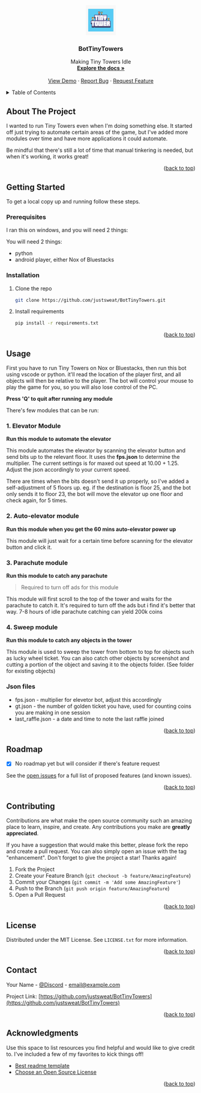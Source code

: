 <!-- Improved compatibility of back to top link: See: https://github.com/othneildrew/Best-README-Template/pull/73 -->

<a name="readme-top"></a>

<!--
*** Thanks for checking out the Best-README-Template. If you have a suggestion
*** that would make this better, please fork the repo and create a pull request
*** or simply open an issue with the tag "enhancement".
*** Don't forget to give the project a star!
*** Thanks again! Now go create something AMAZING! :D
-->

<!-- PROJECT SHIELDS -->
<!--
*** I'm using markdown "reference style" links for readability.
*** Reference links are enclosed in brackets [ ] instead of parentheses ( ).
*** See the bottom of this document for the declaration of the reference variables
*** for contributors-url, forks-url, etc. This is an optional, concise syntax you may use.
*** https://www.markdownguide.org/basic-syntax/#reference-style-links
[![Contributors][contributors-shield]][contributors-url]
[![Forks][forks-shield]][forks-url]
[![Stargazers][stars-shield]][stars-url]
[![Issues][issues-shield]][issues-url]
[![MIT License][license-shield]][license-url]
[![LinkedIn][linkedin-shield]][linkedin-url]
-->

<!-- PROJECT LOGO -->
<br />
<div align="center">
  <a href="https://github.com/justsweat/BotTinyTowers">
    <img src="object/logo.jpg" alt="Logo" width="80" height="80">
  </a>

  <h3 align="center">BotTinyTowers</h3>

  <p align="center">
    Making Tiny Towers Idle
    <br />
    <a href="https://github.com/justsweat/BotTinyTowers"><strong>Explore the docs »</strong></a>
    <br />
    <br />
    <a href="https://github.com/justsweat/BotTinyTowers">View Demo</a>
    ·
    <a href="https://github.com/justsweat/BotTinyTowers/issues">Report Bug</a>
    ·
    <a href="https://github.com/justsweat/BotTinyTowers/issues">Request Feature</a>
  </p>
</div>

<!-- TABLE OF CONTENTS -->
<details>
  <summary>Table of Contents</summary>
  <ol>
    <li>
      <a href="#about-the-project">About The Project</a>
    </li>
    <li>
      <a href="#getting-started">Getting Started</a>
      <ul>
        <li><a href="#prerequisites">Prerequisites</a></li>
        <li><a href="#installation">Installation</a></li>
      </ul>
    </li>
    <li><a href="#usage">Usage</a></li>
    <li><a href="#roadmap">Roadmap</a></li>
    <li><a href="#contributing">Contributing</a></li>
    <li><a href="#license">License</a></li>
    <li><a href="#contact">Contact</a></li>
    <li><a href="#acknowledgments">Acknowledgments</a></li>
  </ol>
</details>

<!-- ABOUT THE PROJECT -->

## About The Project

I wanted to run Tiny Towers even when I'm doing something else. It started off just trying to automate certain areas of the game, but I've added more modules over time and have more applications it could automate.

Be mindful that there's still a lot of time that manual tinkering is needed, but when it's working, it works great!

<p align="right">(<a href="#readme-top">back to top</a>)</p>

<!-- GETTING STARTED -->

## Getting Started

To get a local copy up and running follow these steps.

### Prerequisites

I ran this on windows, and you will need 2 things:

You will need 2 things:

- python
- android player, either Nox of Bluestacks

### Installation

1. Clone the repo
   ```sh
   git clone https://github.com/justsweat/BotTinyTowers.git
   ```
2. Install requirements
   ```sh
   pip install -r requirements.txt
   ```

<p align="right">(<a href="#readme-top">back to top</a>)</p>

<!-- USAGE EXAMPLES -->

## Usage

First you have to run Tiny Towers on Nox or Bluestacks, then run this bot using vscode or python. it'll read the location of the player first, and all objects will then be relative to the player. The bot will control your mouse to play the game for you, so you will also lose control of the PC.

**Press 'Q' to quit after running any module**

There's few modules that can be run:

### 1. Elevator Module

**Run this module to automate the elevator**

This module automates the elevator by scanning the elevator button and send bits up to the relevant floor. It uses the **fps.json** to determine the multiplier. The current settings is for maxed out speed at 10.00 + 1.25. Adjust the json accordingly to your current speed.

There are times when the bits doesn't send it up properly, so I've added a self-adjustment of 5 floors up.
eg. if the destination is floor 25, and the bot only sends it to floor 23, the bot will move the elevator up one floor and check again, for 5 times.

### 2. Auto-elevator module

**Run this module when you get the 60 mins auto-elevator power up**

This module will just wait for a certain time before scanning for the elevator button and click it.

### 3. Parachute module

**Run this module to catch any parachute**

> Required to turn off ads for this module

This module will first scroll to the top of the tower and waits for the parachute to catch it. It's required to turn off the ads but i find it's better that way. 7-8 hours of idle parachute catching can yield 200k coins

### 4. Sweep module

**Run this module to catch any objects in the tower**

This module is used to sweep the tower from bottom to top for objects such as lucky wheel ticket. You can also catch other objects by screenshot and cutting a portion of the object and saving it to the objects folder. (See folder for existing objects)

### Json files

- fps.json - multiplier for elevetor bot, adjust this accordingly
- gt.json - the number of golden ticket you have, used for counting coins you are making in one session
- last_raffle.json - a date and time to note the last raffle joined

<p align="right">(<a href="#readme-top">back to top</a>)</p>

<!-- ROADMAP -->

## Roadmap

- [x] No roadmap yet but will consider if there's feature request

See the [open issues](https://github.com/justsweat/BotTinyTowers) for a full list of proposed features (and known issues).

<p align="right">(<a href="#readme-top">back to top</a>)</p>

<!-- CONTRIBUTING -->

## Contributing

Contributions are what make the open source community such an amazing place to learn, inspire, and create. Any contributions you make are **greatly appreciated**.

If you have a suggestion that would make this better, please fork the repo and create a pull request. You can also simply open an issue with the tag "enhancement".
Don't forget to give the project a star! Thanks again!

1. Fork the Project
2. Create your Feature Branch (`git checkout -b feature/AmazingFeature`)
3. Commit your Changes (`git commit -m 'Add some AmazingFeature'`)
4. Push to the Branch (`git push origin feature/AmazingFeature`)
5. Open a Pull Request

<p align="right">(<a href="#readme-top">back to top</a>)</p>

<!-- LICENSE -->

## License

Distributed under the MIT License. See `LICENSE.txt` for more information.

<p align="right">(<a href="#readme-top">back to top</a>)</p>

<!-- CONTACT -->

## Contact

Your Name - [@Discord](https://discordapp.com/users/560864539927642130) - email@example.com

Project Link: [https://github.com/justsweat/BotTinyTowers](https://github.com/justsweat/BotTinyTowers)

<p align="right">(<a href="#readme-top">back to top</a>)</p>

<!-- ACKNOWLEDGMENTS -->

## Acknowledgments

Use this space to list resources you find helpful and would like to give credit to. I've included a few of my favorites to kick things off!

- [Best readme template](https://github.com/othneildrew/Best-README-Template)
- [Choose an Open Source License](https://choosealicense.com)

<p align="right">(<a href="#readme-top">back to top</a>)</p>

<!-- MARKDOWN LINKS & IMAGES -->
<!-- https://www.markdownguide.org/basic-syntax/#reference-style-links -->

[contributors-shield]: https://img.shields.io/github/contributors/othneildrew/Best-README-Template.svg?style=for-the-badge
[contributors-url]: https://github.com/justsweat/BotTinyTowers/graphs/contributors
[forks-shield]: https://img.shields.io/github/forks/othneildrew/Best-README-Template.svg?style=for-the-badge
[forks-url]: https://github.com/othneildrew/Best-README-Template/network/members
[stars-shield]: https://img.shields.io/github/stars/othneildrew/Best-README-Template.svg?style=for-the-badge
[stars-url]: https://github.com/othneildrew/Best-README-Template/stargazers
[issues-shield]: https://img.shields.io/github/issues/othneildrew/Best-README-Template.svg?style=for-the-badge
[issues-url]: https://github.com/othneildrew/Best-README-Template/issues
[license-shield]: https://img.shields.io/github/license/othneildrew/Best-README-Template.svg?style=for-the-badge
[license-url]: https://github.com/othneildrew/Best-README-Template/blob/master/LICENSE.txt
[linkedin-shield]: https://img.shields.io/badge/-LinkedIn-black.svg?style=for-the-badge&logo=linkedin&colorB=555
[linkedin-url]: https://linkedin.com/in/othneildrew
[product-screenshot]: images/screenshot.png
[Next.js]: https://img.shields.io/badge/next.js-000000?style=for-the-badge&logo=nextdotjs&logoColor=white
[Next-url]: https://nextjs.org/
[React.js]: https://img.shields.io/badge/React-20232A?style=for-the-badge&logo=react&logoColor=61DAFB
[React-url]: https://reactjs.org/
[Vue.js]: https://img.shields.io/badge/Vue.js-35495E?style=for-the-badge&logo=vuedotjs&logoColor=4FC08D
[Vue-url]: https://vuejs.org/
[Angular.io]: https://img.shields.io/badge/Angular-DD0031?style=for-the-badge&logo=angular&logoColor=white
[Angular-url]: https://angular.io/
[Svelte.dev]: https://img.shields.io/badge/Svelte-4A4A55?style=for-the-badge&logo=svelte&logoColor=FF3E00
[Svelte-url]: https://svelte.dev/
[Laravel.com]: https://img.shields.io/badge/Laravel-FF2D20?style=for-the-badge&logo=laravel&logoColor=white
[Laravel-url]: https://laravel.com
[Bootstrap.com]: https://img.shields.io/badge/Bootstrap-563D7C?style=for-the-badge&logo=bootstrap&logoColor=white
[Bootstrap-url]: https://getbootstrap.com
[JQuery.com]: https://img.shields.io/badge/jQuery-0769AD?style=for-the-badge&logo=jquery&logoColor=white
[JQuery-url]: https://jquery.com
